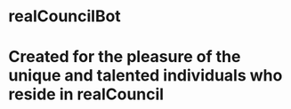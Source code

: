 # realCouncilBot
# Created for the pleasure of the unique and talented individuals who reside in realCouncil
